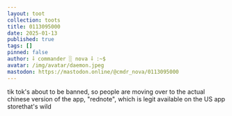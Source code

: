 ```yaml
---
layout: toot
collection: toots
title: 0113095000
date: 2025-01-13
published: true
tags: []
pinned: false
author: ⸸ commander ░ nova ⸸ :~$
avatar: /img/avatar/daemon.jpeg
mastodon: https://mastodon.online/@cmdr_nova/0113095000
---
```


tik tok's about to be banned, so people are moving over to the actual chinese version of the app, "rednote", which is legit available on the US app storethat's wild
